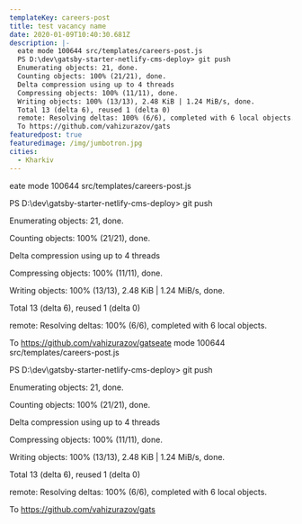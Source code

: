 ```yaml
---
templateKey: careers-post
title: test vacancy name
date: 2020-01-09T10:40:30.681Z
description: |-
  eate mode 100644 src/templates/careers-post.js
  PS D:\dev\gatsby-starter-netlify-cms-deploy> git push
  Enumerating objects: 21, done.
  Counting objects: 100% (21/21), done.
  Delta compression using up to 4 threads
  Compressing objects: 100% (11/11), done.
  Writing objects: 100% (13/13), 2.48 KiB | 1.24 MiB/s, done.
  Total 13 (delta 6), reused 1 (delta 0)
  remote: Resolving deltas: 100% (6/6), completed with 6 local objects.
  To https://github.com/vahizurazov/gats
featuredpost: true
featuredimage: /img/jumbotron.jpg
cities:
  - Kharkiv
---
```

eate mode 100644 src/templates/careers-post.js

PS D:\dev\gatsby-starter-netlify-cms-deploy> git push

Enumerating objects: 21, done.

Counting objects: 100% (21/21), done.

Delta compression using up to 4 threads

Compressing objects: 100% (11/11), done.

Writing objects: 100% (13/13), 2.48 KiB | 1.24 MiB/s, done.

Total 13 (delta 6), reused 1 (delta 0)

remote: Resolving deltas: 100% (6/6), completed with 6 local objects.

To https://github.com/vahizurazov/gatseate mode 100644 src/templates/careers-post.js

PS D:\dev\gatsby-starter-netlify-cms-deploy> git push

Enumerating objects: 21, done.

Counting objects: 100% (21/21), done.

Delta compression using up to 4 threads

Compressing objects: 100% (11/11), done.

Writing objects: 100% (13/13), 2.48 KiB | 1.24 MiB/s, done.

Total 13 (delta 6), reused 1 (delta 0)

remote: Resolving deltas: 100% (6/6), completed with 6 local objects.

To https://github.com/vahizurazov/gats
